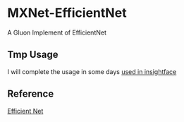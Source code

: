 # MXNet-EfficientNet
A Gluon Implement of EfficientNet

## Tmp Usage
I will complete the usage in some days
[used in insightface](https://github.com/AmigoCDT/MXNet-MobileNetV3/blob/master/README.md)

## Reference
[Efficient Net](https://arxiv.org/pdf/1905.11946.pdf)
